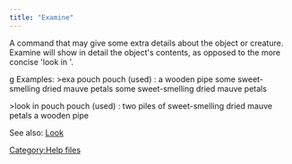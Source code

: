 ```yaml
---
title: "Examine"
---
```


A command that may give some extra details about the object or creature.
Examine <container> will show in detail the object's contents, as
opposed to the more concise 'look in <container>'.

<nowiki>g Examples: \>exa pouch pouch (used) : a wooden pipe some
sweet-smelling dried mauve petals some sweet-smelling dried mauve petals

\>look in pouch pouch (used) : two piles of sweet-smelling dried mauve
petals a wooden pipe

</pre>

See also: [Look](Look "wikilink")

[Category:Help files](Category:Help_files "wikilink")